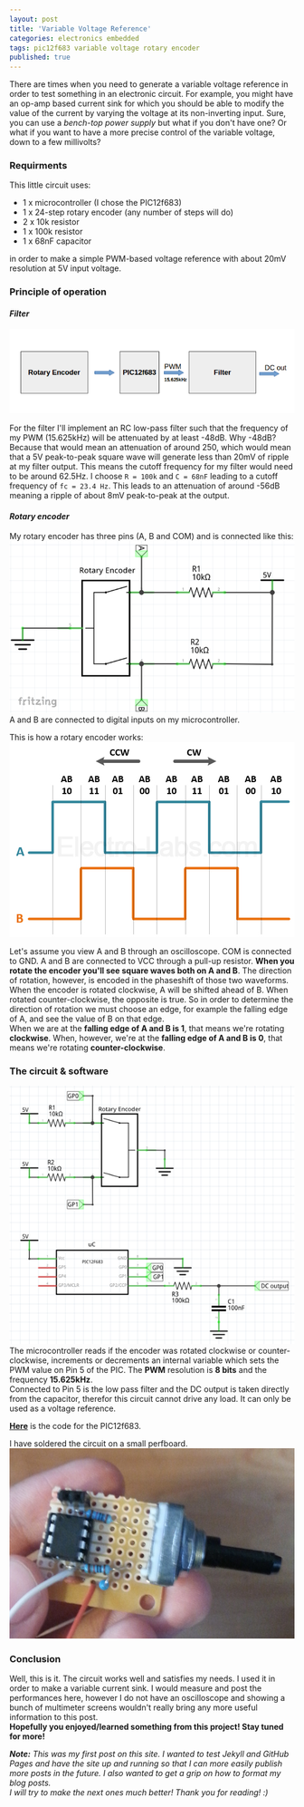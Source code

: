 ```yaml
---
layout: post
title: 'Variable Voltage Reference'
categories: electronics embedded
tags: pic12f683 variable voltage rotary encoder
published: true
---
```


There are times when you need to generate a variable voltage reference in order
to test something in an electronic circuit. For example, you might have an
op-amp based current sink for which you should be able to modify the value
of the current by varying the voltage at its non-inverting input. Sure, you can
use a *bench-top power supply* but what if you don't have one? Or what if you
want to have a more precise control of the variable voltage, down to a few millivolts?  

### __Requirments__

This little circuit uses:

- 1 x microcontroller (I chose the PIC12f683)
- 1 x 24-step
rotary encoder (any number of steps will do)
- 2 x 10k resistor
- 1 x 100k resistor
- 1 x 68nF capacitor

in order to make a simple PWM-based voltage reference with about 20mV resolution at 5V input voltage.

### __Principle of operation__
#### _**Filter**_

![Block scheme](/static/posts-images/var-voltage-block.png)

For the filter I'll implement an RC low-pass filter such that the frequency of my PWM (15.625kHz) will be attenuated by at least -48dB. Why -48dB? Because that would mean an attenuation of around 250, which would mean that a 5V peak-to-peak square wave will generate less than 20mV of ripple at my filter output. This means the cutoff frequency for my filter would need to be around 62.5Hz. I choose `R = 100k` and `C = 68nF` leading to a cutoff frequency of `fc = 23.4 Hz`.  This leads to an attenuation of around -56dB meaning a ripple of about 8mV peak-to-peak at the output.

#### _**Rotary encoder**_

My rotary encoder has three pins (A, B and COM) and is connected like this:
![Schematic of the encoder](/static/posts-images/encoder-schem.png)
A and B are connected to digital inputs on my microcontroller.

This is how a rotary encoder works:
![Courtesy of electro-labs.com](/static/posts-images/rot-encoder.png)

Let's assume you view A and B through an oscilloscope. COM is connected to GND. A and B are connected to VCC through a pull-up resistor. __When you rotate the encoder you'll see square waves both on A and B__. The direction of rotation, however, is encoded in the phaseshift of those two waveforms.
When the encoder is rotated clockwise, A will be shifted ahead of B. When rotated counter-clockwise, the opposite is true. So in order to determine the direction of rotation we must choose an edge, for example the falling edge of A, and see the value of B on that edge.  
When we are at the __falling edge of A and B is 1__, that means we're rotating __clockwise__. When, however, we're at the __falling edge of A and B is 0__, that means we're rotating __counter-clockwise__.

### __The circuit & software__
![](/static/posts-images/circuit.png)
The microcontroller reads if the encoder was rotated clockwise or counter-clockwise,
increments or decrements an internal variable which sets the PWM value on Pin 5 of
the PIC. The __PWM__ resolution is __8 bits__ and the frequency __15.625kHz__.  
Connected to Pin 5 is the low pass filter and the DC output is taken directly
from the capacitor, therefor this circuit cannot drive any load. It can only
be used as a voltage reference.

__[Here](https://github.com/Ardelean-Calin/Rotary-Encoder)__ is the code for the
PIC12f683.

I have soldered the circuit on a small perfboard.
![](/static/posts-images/soldered.jpg)

### __Conclusion__
Well, this is it. The circuit works well and satisfies my needs. I used it in order to make a variable current sink. I would measure and post the performances here, however I do not have an oscilloscope and showing a bunch of multimeter screens
wouldn't really bring any more useful information to this post.  
__Hopefully you enjoyed/learned something from this project! Stay tuned for more!__

___Note:__ This was my first post on this site. I wanted to
test Jekyll and GitHub Pages and have the site up and running so that I can more easily publish more posts in the future. I also wanted to get a grip on how to format my blog posts.  
I will try to make the next ones much better! Thank you for reading! :)_
